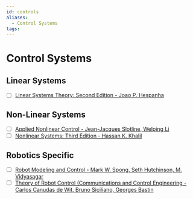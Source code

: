```yaml
---
id: controls
aliases:
  - Control Systems
tags:
---
```



# Control Systems

## Linear Systems

- [ ] [Linear Systems Theory: Second Edition - Joao P. Hespanha](https://a.co/d/hgyrfkw)

## Non-Linear Systems

- [ ] [Applied Nonlinear Control - Jean-Jacques Slotline, Welping Li](https://a.co/d/2Gd35Ki)
- [ ] [Nonlinear Systems: Third Edition - Hassan K. Khalil](https://a.co/d/2ZAoUQb)

## Robotics Specific
- [ ] [Robot Modeling and Control - Mark W. Spong, Seth Hutchinson, M. Vidyasagar](https://a.co/d/hMtDeIu)
- [ ] [Theory of Robot Control (Communications and Control Engineering - Carlos Canudas de Wit, Bruno Siciliano, Georges Bastin](https://a.co/d/9p3TqBk)
